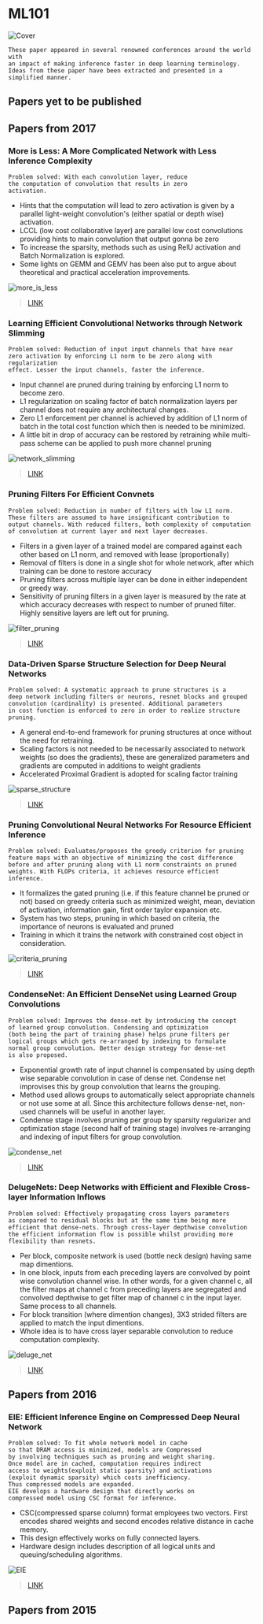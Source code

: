 # ML101

![Cover][cover_pic]

```A simple list of around 101 ML papers and corresponding links.
These paper appeared in several renowned conferences around the world with
an impact of making inference faster in deep learning terminology.
Ideas from these paper have been extracted and presented in a simplified manner.
```
## Papers yet to be published

## Papers from 2017

### More is Less: A More Complicated Network with Less Inference Complexity

```
Problem solved: With each convolution layer, reduce
the computation of convolution that results in zero
activation.
```
* Hints that the computation will lead to zero activation
is given by a parallel light-weight convolution's (either spatial or depth wise) activation.
* LCCL (low cost collaborative layer) are parallel low cost convolutions providing hints to main convolution that output gonna be zero
* To increase the sparsity, methods such as using RelU activation and Batch Normalization is explored.
* Some lights on GEMM and GEMV has been also put to argue about theoretical and practical acceleration improvements.

![more_is_less][more_is_less]
>[LINK](https://arxiv.org/abs/1703.08651)

### Learning Efficient Convolutional Networks through Network Slimming

```
Problem solved: Reduction of input input channels that have near
zero activation by enforcing L1 norm to be zero along with regularization
effect. Lesser the input channels, faster the inference.
```

* Input channel are pruned during training by enforcing L1 norm to become zero.
* L1 regularization on scaling factor of batch normalization layers per channel does not require any architectural changes.
* Zero L1 enforcement per channel is achieved by addition of L1 norm of batch in the total cost function which then is needed to be minimized.
* A little bit in drop of accuracy can be restored by retraining while multi-pass scheme can be applied to push more channel pruning

![network_slimming][network_slimming]
>[LINK](https://arxiv.org/abs/1708.06519v1)

### Pruning Filters For Efficient Convnets

```
Problem solved: Reduction in number of filters with low L1 norm.
These filters are assumed to have insignificant contribution to
output channels. With reduced filters, both complexity of computation
of convolution at current layer and next layer decreases.
```

* Filters in a given layer of a trained model are compared against each other based on L1 norm, and removed with lease (proportionally)
* Removal of filters is done in a single shot for whole network, after which training can be done to restore accuracy
* Pruning filters across multiple layer can be done in either independent or greedy way.
* Sensitivity of pruning filters in a given layer is measured by the rate at which accuracy decreases with respect to number of pruned filter. Highly sensitive layers are left out for pruning.

![filter_pruning][filter_pruning]
>[LINK](https://arxiv.org/abs/1608.08710v3)

### Data-Driven Sparse Structure Selection for Deep Neural Networks

```
Problem solved: A systematic approach to prune structures is a
deep network including filters or neurons, resnet blocks and grouped
convolution (cardinality) is presented. Additional parameters
in cost function is enforced to zero in order to realize structure
pruning.
```

* A general end-to-end framework for pruning structures at once without the need for retraining.
* Scaling factors is not needed to be necessarily associated to network weights (so does the gradients), these are generalized parameters and gradients are computed in additions to weight gradients
* Accelerated Proximal Gradient is adopted for scaling factor training

![sparse_structure][sparse_structure]
>[LINK](https://arxiv.org/abs/1707.01213v2)

### Pruning Convolutional Neural Networks For Resource Efficient Inference

```
Problem solved: Evaluates/proposes the greedy criterion for pruning
feature maps with an objective of minimizing the cost difference
before and after pruning along with L1 norm constraints on pruned
weights. With FLOPs criteria, it achieves resource efficient inference.
```
* It formalizes the gated pruning (i.e. if this feature channel be pruned or not) based on greedy criteria such as minimized weight, mean, deviation of activation, information gain, first order taylor expansion etc.
* System has two steps, pruning in which based on criteria, the importance of neurons is evaluated and pruned
* Training in which it trains the network with constrained cost object in consideration.

![criteria_pruning][criteria_pruning]
>[LINK](https://arxiv.org/abs/1611.06440v2)

### CondenseNet: An Efficient DenseNet using Learned Group Convolutions

```
Problem solved: Improves the dense-net by introducing the concept
of learned group convolution. Condensing and optimization
(both being the part of training phase) helps prune filters per
logical groups which gets re-arranged by indexing to formulate
normal group convolution. Better design strategy for dense-net
is also proposed.
```
* Exponential growth rate of input channel is compensated by using depth wise separable convolution in case of dense net. Condense net improvises this by group convolution that learns the grouping.
* Method used allows groups to automatically select appropriate channels or not use some at all. Since this architecture follows dense-net, non-used channels will be useful in another layer.
* Condense stage involves pruning per group by sparsity regularizer and optimization stage (second half of training stage) involves re-arranging and indexing of input filters for group convolution.

![condense_net][condense_net]
>[LINK](https://arxiv.org/abs/1711.09224v1)

### DelugeNets: Deep Networks with Efficient and Flexible Cross-layer Information Inflows

```
Problem solved: Effectively propagating cross layers parameters
as compared to residual blocks but at the same time being more
efficient that dense-nets. Through cross-layer depthwise convolution
the efficient information flow is possible whilst providing more
flexibility than resnets.
```

* Per block, composite network is used (bottle neck design) having same map dimentions.
* In one block, inputs from each preceding layers are convolved by point wise convolution channel wise. In other words, for a given channel c, all the filter maps at channel c from preceding layers are segregated and convolved depthwise to get filter map of channel c in the input layer. Same process to all channels.
* For block transition (where dimention changes), 3X3 strided filters are applied to match the input dimentions.
* Whole idea is to have cross layer separable convolution to reduce computation complexity.

![deluge_net][deluge_net]
>[LINK](https://arxiv.org/abs/1611.05552v5)

## Papers from 2016

### EIE: Efficient Inference Engine on Compressed Deep Neural Network

```
Problem solved: To fit whole network model in cache
so that DRAM access is minimized, models are Compressed
by involving techniques such as pruning and weight sharing.
Once model are in cached, computation requires indirect
access to weights(exploit static sparsity) and activations
(exploit dynamic sparsity) which costs inefficiency.
Thus compressed models are expanded.
EIE develops a hardware design that directly works on
compressed model using CSC format for inference.
```
* CSC(compressed sparse column) format employees two vectors. First encodes shared weights and second encodes relative distance in cache memory.
* This design effectively works on fully connected layers.
* Hardware design includes description of all logical units and queuing/scheduling algorithms.

![EIE][EIE]
>[LINK](https://arxiv.org/abs/1602.01528v2)

## Papers from 2015


[cover_pic]: https://github.com/bulletcross/ML-paper-collection/blob/master/ML101/cover.jpg
[more_is_less]: https://github.com/bulletcross/ML-paper-collection/blob/master/ML101/more_is_less.jpg
[EIE]: https://github.com/bulletcross/ML-paper-collection/blob/master/ML101/EIE.jpg
[network_slimming]:
https://github.com/bulletcross/ML-paper-collection/blob/master/ML101/network_slimming.jpg
[filter_pruning]:
https://github.com/bulletcross/ML-paper-collection/blob/master/ML101/filter_pruning.jpg
[sparse_structure]:
https://github.com/bulletcross/ML-paper-collection/blob/master/ML101/sparse_structure.jpg
[criteria_pruning]:
https://github.com/bulletcross/ML-paper-collection/blob/master/ML101/criteria_pruning.jpg
[condense_net]:
https://github.com/bulletcross/ML-paper-collection/blob/master/ML101/condense_net.jpg
[deluge_net]:
https://github.com/bulletcross/ML-paper-collection/blob/master/ML101/deluge_net.jpg

